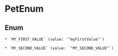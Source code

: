 
# PetEnum

## Enum


    * `MY_FIRST_VALUE` (value: `"myFirstValue"`)

    * `MY_SECOND_VALUE` (value: `"MY_SECOND_VALUE"`)



